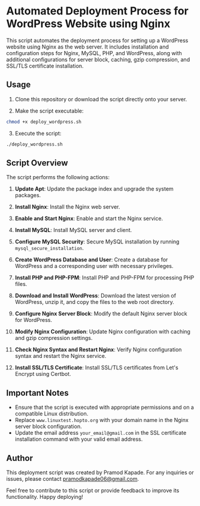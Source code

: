 # Automated Deployment Process for WordPress Website using Nginx

This script automates the deployment process for setting up a WordPress website using Nginx as the web server. It includes installation and configuration steps for Nginx, MySQL, PHP, and WordPress, along with additional configurations for server block, caching, gzip compression, and SSL/TLS certificate installation.

## Usage

1. Clone this repository or download the script directly onto your server.

2. Make the script executable:

```bash
chmod +x deploy_wordpress.sh
```

3. Execute the script:

```bash
./deploy_wordpress.sh
```

## Script Overview

The script performs the following actions:

1. **Update Apt**: Update the package index and upgrade the system packages.

2. **Install Nginx**: Install the Nginx web server.

3. **Enable and Start Nginx**: Enable and start the Nginx service.

4. **Install MySQL**: Install MySQL server and client.

5. **Configure MySQL Security**: Secure MySQL installation by running `mysql_secure_installation`.

6. **Create WordPress Database and User**: Create a database for WordPress and a corresponding user with necessary privileges.

7. **Install PHP and PHP-FPM**: Install PHP and PHP-FPM for processing PHP files.

8. **Download and Install WordPress**: Download the latest version of WordPress, unzip it, and copy the files to the web root directory.

9. **Configure Nginx Server Block**: Modify the default Nginx server block for WordPress.

10. **Modify Nginx Configuration**: Update Nginx configuration with caching and gzip compression settings.

11. **Check Nginx Syntax and Restart Nginx**: Verify Nginx configuration syntax and restart the Nginx service.

12. **Install SSL/TLS Certificate**: Install SSL/TLS certificates from Let's Encrypt using Certbot.

## Important Notes

- Ensure that the script is executed with appropriate permissions and on a compatible Linux distribution.
- Replace `www.linuxtest.hopto.org` with your domain name in the Nginx server block configuration.
- Update the email address `your_email@gmail.com` in the SSL certificate installation command with your valid email address.

## Author

This deployment script was created by Pramod Kapade. For any inquiries or issues, please contact pramodkapade06@gmail.com.

Feel free to contribute to this script or provide feedback to improve its functionality. Happy deploying!
